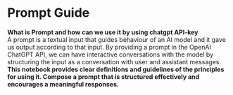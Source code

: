 # <strong> Prompt Guide </strong>
 <strong> What is Prompt and how can we use it by using chatgpt API-key </strong>
 <br>
 A prompt is a textual input that guides  behaviour of an AI model and it gave us output according to that input. By providing a prompt in the OpenAI ChatGPT API, we  can have interactive conversations  with the model by structuring the input as a conversation with user and assistant messages.<br>
 <strong> This notebook provides clear definitions and guidelines of the principles for using it. Compose a prompt that is structured effectively and encourages a meaningful responses.
</strong><br>
